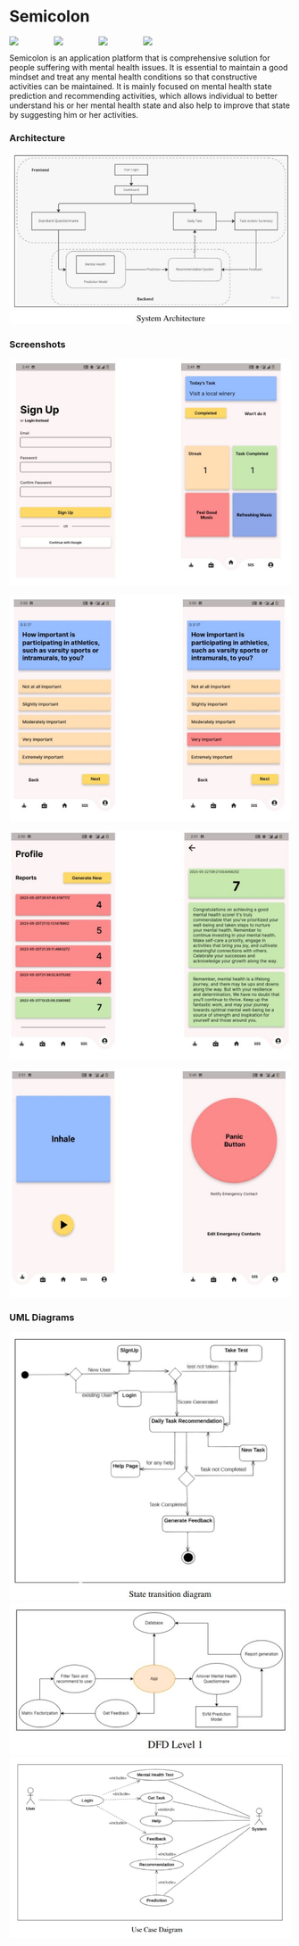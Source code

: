 # Semicolon

<div style='display: flex;'>
<img src='https://firebase.google.com/static/downloads/brand-guidelines/PNG/logo-built_white.png' style='width: 80px'/>
<img src='https://static.djangoproject.com/img/logos/django-logo-negative.png'style='width: 80px'/>
<img src='https://cdn.webo.digital/uploads/2022/05/What-Is-Twilio-scaled.jpg'style='width: 80px'/>
<img src='https://storage.googleapis.com/cms-storage-bucket/c823e53b3a1a7b0d36a9.png' style='width: 80px'/>
 </div>

Semicolon is an application platform that is comprehensive solution for people suffering with mental health issues. It is essential to maintain a good mindset and treat any mental health conditions so that constructive activities can be maintained. It is mainly focused on mental health state prediction and recommending activities, which allows individual to better understand his or her mental health state and also help to improve that state by suggesting him or her activities.
### Architecture
![system architecture](https://raw.githubusercontent.com/teshank2137/semicolon.md/master/assets/system.jpg)

###  Screenshots
![enter image description here](https://raw.githubusercontent.com/teshank2137/semicolon.md/master/assets/ss1.jpg)

![enter image description here](https://raw.githubusercontent.com/teshank2137/semicolon.md/master/assets/ss2.jpg)

![enter image description here](https://raw.githubusercontent.com/teshank2137/semicolon.md/master/assets/ss3.jpg)

![enter image description here](https://raw.githubusercontent.com/teshank2137/semicolon.md/master/assets/ss4.jpg)

### UML Diagrams
![enter image description here](https://raw.githubusercontent.com/teshank2137/semicolon.md/master/assets/state.jpg)
![enter image description here](https://raw.githubusercontent.com/teshank2137/semicolon.md/master/assets/dfd.jpg)
![enter image description here](https://raw.githubusercontent.com/teshank2137/semicolon.md/master/assets/usecase.jpg)
